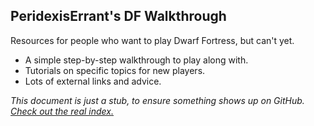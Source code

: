 ## PeridexisErrant's DF Walkthrough

Resources for people who want to play Dwarf Fortress, but can't yet.

* A simple step-by-step walkthrough to play along with.
* Tutorials on specific topics for new players.
* Lots of external links and advice.

*This document is just a stub, to ensure something shows up on GitHub.*
[*Check out the real index.*](./index.rst)

